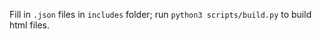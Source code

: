 Fill in ```.json``` files in ```includes``` folder; run ```python3 scripts/build.py``` to build html files.